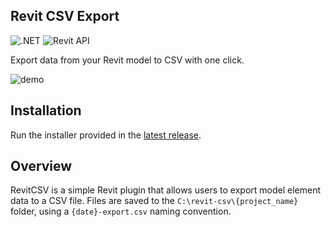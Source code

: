 ## Revit CSV Export

![.NET](https://img.shields.io/badge/.NET-4.8-green.svg)
![Revit API](https://img.shields.io/badge/RevitAPI-2023-blue.svg)

Export data from your Revit model to CSV with one click.

![demo](RevitCSV/RevitCSV/Resources/release-v1.0.0-revit-csv.gif)

## Installation

Run the installer provided in the [latest release](https://github.com/franpossetto/revit-csv/releases/latest/download/RevitCSV.exe).

## Overview

RevitCSV is a simple Revit plugin that allows users to export model element data to a CSV file. Files are saved to the `C:\revit-csv\{project_name}` folder, using a `{date}-export.csv` naming convention.




